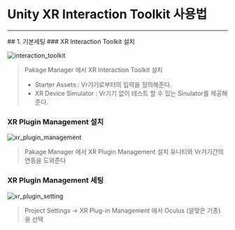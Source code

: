 # Unity XR Interaction Toolkit 사용법
<hr/>
## 1. 기본세팅
### XR Interaction Toolkit 설치

![interaction_toolkit](https://user-images.githubusercontent.com/90584642/167621651-cfe2975e-6968-45b2-9eb5-c0f91ca0e3b4.png)


>Pakage Manager 에서 XR Interaction Toolkit 설치
> * Starter Assets  : Vr기기로부터의 입력을 정의해준다.
> * XR Device Simulator : Vr기기 없이 테스트 할 수 있는 Sinulator를 제공해준다.

### XR Plugin Management 설치
![xr_plugin_management](https://user-images.githubusercontent.com/90584642/167621705-4e35056f-c35e-4eb7-a66f-095d208983b9.png)


>Pakage Manager 에서 XR Plugin Management 설치
>유니티와 Vr기기간의 연동을 도와준다

### XR Plugin Management 세팅
![xr_plugin_setting](https://user-images.githubusercontent.com/90584642/167621732-655c4e4f-4ed7-4f47-b732-cd2f49ebed4c.png)


>Project Settings -> XR Plug-in Management 에서 Oculus (알맞은 기종) 을 선택 
